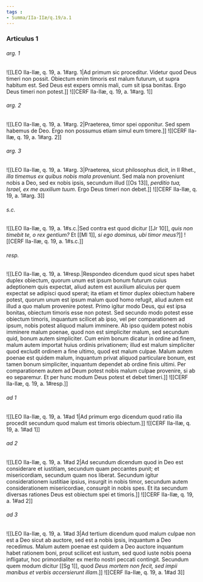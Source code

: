 ```yaml
---
tags : 
- Summa/IIa-IIæ/q.19/a.1
---
```


### Articulus 1

###### arg. 1
![[LEO IIa-IIæ, q. 19, a. 1#arg. 1|Ad primum sic proceditur. Videtur quod Deus timeri non possit. Obiectum enim timoris est malum futurum, ut supra habitum est. Sed Deus est expers omnis mali, cum sit ipsa bonitas. Ergo Deus timeri non potest.]]
![[CERF IIa-IIæ, q. 19, a. 1#arg. 1]]

###### arg. 2
![[LEO IIa-IIæ, q. 19, a. 1#arg. 2|Praeterea, timor spei opponitur. Sed spem habemus de Deo. Ergo non possumus etiam simul eum timere.]]
![[CERF IIa-IIæ, q. 19, a. 1#arg. 2]]

###### arg. 3
![[LEO IIa-IIæ, q. 19, a. 1#arg. 3|Praeterea, sicut philosophus dicit, in II Rhet., *illa timemus ex quibus nobis mala proveniunt*. Sed mala non proveniunt nobis a Deo, sed ex nobis ipsis, secundum illud [[Os 13]], *perditio tua, Israel, ex me auxilium tuum*. Ergo Deus timeri non debet.]]
![[CERF IIa-IIæ, q. 19, a. 1#arg. 3]]

###### s.c.
![[LEO IIa-IIæ, q. 19, a. 1#s.c.|Sed contra est quod dicitur [[Jr 10]], *quis non timebit te, o rex gentium?* Et [[Ml 1]], *si ego dominus, ubi timor meus?*]]
![[CERF IIa-IIæ, q. 19, a. 1#s.c.]]

###### resp.
![[LEO IIa-IIæ, q. 19, a. 1#resp.|Respondeo dicendum quod sicut spes habet duplex obiectum, quorum unum est ipsum bonum futurum cuius adeptionem quis expectat, aliud autem est auxilium alicuius per quem expectat se adipisci quod sperat; ita etiam et timor duplex obiectum habere potest, quorum unum est ipsum malum quod homo refugit, aliud autem est illud a quo malum provenire potest. Primo igitur modo Deus, qui est ipsa bonitas, obiectum timoris esse non potest. Sed secundo modo potest esse obiectum timoris, inquantum scilicet ab ipso, vel per comparationem ad ipsum, nobis potest aliquod malum imminere. Ab ipso quidem potest nobis imminere malum poenae, quod non est simpliciter malum, sed secundum quid, bonum autem simpliciter. Cum enim bonum dicatur in ordine ad finem, malum autem importat huius ordinis privationem; illud est malum simpliciter quod excludit ordinem a fine ultimo, quod est malum culpae. Malum autem poenae est quidem malum, inquantum privat aliquod particulare bonum, est tamen bonum simpliciter, inquantum dependet ab ordine finis ultimi. Per comparationem autem ad Deum potest nobis malum culpae provenire, si ab eo separemur. Et per hunc modum Deus potest et debet timeri.]]
![[CERF IIa-IIæ, q. 19, a. 1#resp.]]

###### ad 1
![[LEO IIa-IIæ, q. 19, a. 1#ad 1|Ad primum ergo dicendum quod ratio illa procedit secundum quod malum est timoris obiectum.]]
![[CERF IIa-IIæ, q. 19, a. 1#ad 1]]

###### ad 2
![[LEO IIa-IIæ, q. 19, a. 1#ad 2|Ad secundum dicendum quod in Deo est considerare et iustitiam, secundum quam peccantes punit; et misericordiam, secundum quam nos liberat. Secundum igitur considerationem iustitiae ipsius, insurgit in nobis timor, secundum autem considerationem misericordiae, consurgit in nobis spes. Et ita secundum diversas rationes Deus est obiectum spei et timoris.]]
![[CERF IIa-IIæ, q. 19, a. 1#ad 2]]

###### ad 3
![[LEO IIa-IIæ, q. 19, a. 1#ad 3|Ad tertium dicendum quod malum culpae non est a Deo sicut ab auctore, sed est a nobis ipsis, inquantum a Deo recedimus. Malum autem poenae est quidem a Deo auctore inquantum habet rationem boni, prout scilicet est iustum, sed quod iuste nobis poena infligatur, hoc primordialiter ex merito nostri peccati contingit. Secundum quem modum dicitur [[Sg 1]], quod *Deus mortem non fecit, sed impii manibus et verbis accersierunt illam*.]]
![[CERF IIa-IIæ, q. 19, a. 1#ad 3]]

